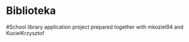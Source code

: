 # Biblioteka

#School library application project prepared together with mkoziel94 and KucielKrzysztof
